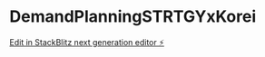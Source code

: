 # DemandPlanningSTRTGYxKorei

[Edit in StackBlitz next generation editor ⚡️](https://stackblitz.com/~/github.com/Gerion9/DemandPlanningSTRTGYxKorei)